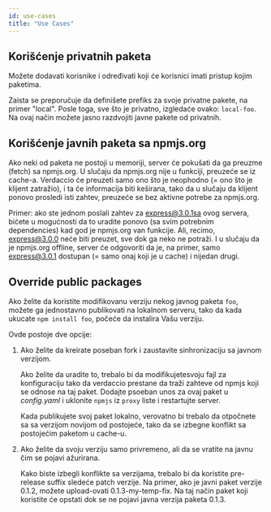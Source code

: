 ```yaml
---
id: use-cases
title: "Use Cases"
---
```

## Korišćenje privatnih paketa

Možete dodavati korisnike i određivati koji će korisnici imati pristup kojim paketima.

Zaista se preporučuje da definišete prefiks za svoje privatne pakete, na primer "local". Posle toga, sve što je privatno, izgledaće ovako: `local-foo`. Na ovaj način možete jasno razdvojiti javne pakete od privatnih.

## Korišćenje javnih paketa sa npmjs.org

Ako neki od paketa ne postoji u memoriji, server će pokušati da ga preuzme (fetch) sa npmjs.org. U slučaju da npmjs.org nije u funkciji, preuzeće se iz cache-a. Verdaccio će preuzeti samo ono što je neophodno (= ono što je klijent zatražio), i ta će informacija biti keširana, tako da u slučaju da klijent ponovo prosledi isti zahtev, preuzeće se bez aktivne potrebe za npmjs.org.

Primer: ako ste jednom poslali zahtev za express@3.0.1sa ovog servera, bićete u mogućnosti da to uradite ponovo (sa svim potrebnim dependencies) kad god je npmjs.org van funkcije. Ali, recimo, express@3.0.0 neće biti preuzet, sve dok ga neko ne potraži. I u slučaju da je npmjs.org offline, server će odgovoriti da je, na primer, samo express@3.0.1 dostupan (= samo onaj koji je u cache) i nijedan drugi.

## Override public packages

Ako želite da koristite modifikovanu verziju nekog javnog paketa `foo`, možete ga jednostavno publikovati na lokalnom serveru, tako da kada ukucate `npm install foo`, počeće da instalira Vašu verziju.

Ovde postoje dve opcije:

1. Ako želite da kreirate poseban fork i zaustavite sinhronizaciju sa javnom verzijom.
    
    Ako želite da uradite to, trebalo bi da modifikujetesvoju fajl za konfiguraciju tako da verdaccio prestane da traži zahteve od npmjs koji se odnose na taj paket. Dodajte psoeban unos za ovaj paket u *config.yaml* i uklonite `npmjs` iz `proxy` liste i restartujte server.
    
    Kada publikujete svoj paket lokalno, verovatno bi trebalo da otpočnete sa sa verzijom novijom od postojeće, tako da se izbegne konflikt sa postojećim paketom u cache-u.

2. Ako želite da svoju verziju samo privremeno, ali da se vratite na javnu čim se pojavi ažurirana.
    
    Kako biste izbegli konflikte sa verzijama, trebalo bi da koristite pre-release suffix sledeće patch verzije. Na primer, ako je javni paket verzije 0.1.2, možete upload-ovati 0.1.3-my-temp-fix. Na taj način paket koji koristite će opstati dok se ne pojavi javna verzija paketa 0.1.3.